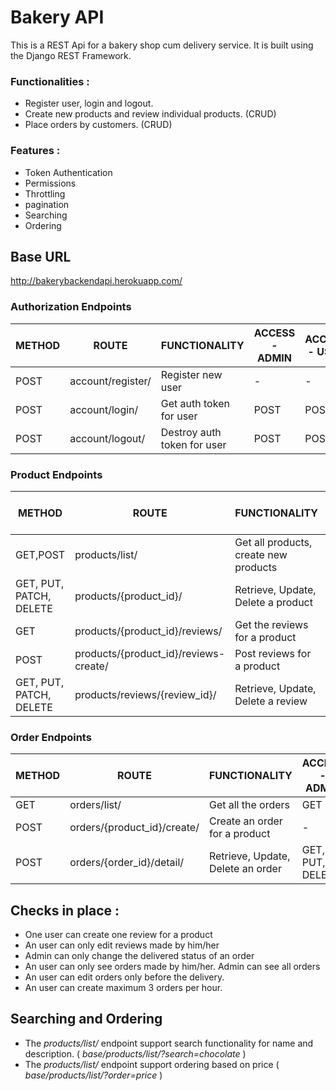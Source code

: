 
# Bakery API

This is a REST Api for a bakery shop cum delivery service. It is built using the Django REST Framework.
### Functionalities :
* Register user, login and logout.
* Create new products and review individual products. (CRUD)
* Place orders by customers. (CRUD)
### Features :
* Token Authentication
* Permissions
* Throttling
* pagination
* Searching
* Ordering

## Base URL
http://bakerybackendapi.herokuapp.com/

### Authorization Endpoints
METHOD | ROUTE | FUNCTIONALITY | ACCESS - ADMIN | ACCESS - USER | ACCESS - ANON 
--- | --- | --- | --- |--- |--- 
POST | account/register/ | Register new user | - | - | - 
POST | account/login/ | Get auth token for user | POST | POST | None 
POST | account/logout/ | Destroy auth token for user | POST | POST | None 


### Product Endpoints
METHOD | ROUTE | FUNCTIONALITY | ACCESS - ADMIN | ACCESS - USER | ACCESS - ANON 
--- | --- | --- | --- |--- |--- 
GET,POST | products/list/ | Get all products, create new products | GET, POST | GET | GET 
GET, PUT, PATCH, DELETE | products/{product_id}/ | Retrieve, Update, Delete a product | GET, PUT, DELETE | GET | None 
GET | products/{product_id}/reviews/ | Get the reviews for a product | GET | GET | GET
POST | products/{product_id}/reviews-create/ | Post reviews for a product | - | POST | None
GET, PUT, PATCH, DELETE | products/reviews/{review_id}/ | Retrieve, Update, Delete a review | - | GET, PUT, DELETE | None

### Order Endpoints  
METHOD | ROUTE | FUNCTIONALITY | ACCESS - ADMIN | ACCESS - USER | ACCESS - ANON 
--- | --- | --- | --- |--- |--- 
GET | orders/list/ | Get all the orders | GET | GET | None 
POST | orders/{product_id}/create/ | Create an order for a product | - | POST | None 
POST | orders/{order_id}/detail/ | Retrieve, Update, Delete an order | GET, PUT, DELETE | GET, PUT, DELETE | None

## Checks in place :
* One user can create one review for a product
* An user can only edit reviews made by him/her
* Admin can only change the delivered status of an order
* An user can only see orders made by him/her. Admin can see all orders
* An user can edit orders only before the delivery.
* An user can create maximum 3 orders per hour.

## Searching and Ordering
* The *products/list/* endpoint support search functionality for name and description. ( *base/products/list/?search=chocolate* )
* The *products/list/* endpoint support ordering based on price ( *base/products/list/?order=price* )